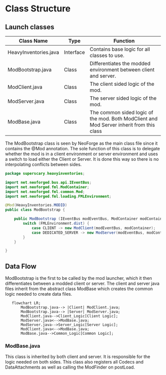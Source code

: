 # Class Structure

## Launch classes
| Class Name            | Type      | Function                                                                                 |
|-----------------------|-----------|------------------------------------------------------------------------------------------|
| HeavyInventories.java | Interface | Contains base logic for all classes to use.                                              |
| ModBootstrap.java     | Class     | Differentiates the modded environment between client and server.                         |
| ModClient.java        | Class     | The client sided logic of the mod.                                                       |                               
| ModServer.java        | Class     | The server sided logic of the mod.                                                       |
| ModBase.java          | Class     | The common sided logic of the mod. Both ModClient and Mod Server inherit from this class |

The ModBootstrap class is seen by NeoForge as the main class file since it contains the @Mod annotation. The sole function of 
this class is to delegate whether the mod is in a client environment or server environment and uses a switch to load
either the Client or Server. It is done this way so there is no interpolating conflicts between sides.

```java
package superscary.heavyinventories;

import net.neoforged.bus.api.IEventBus;
import net.neoforged.fml.ModContainer;
import net.neoforged.fml.common.Mod;
import net.neoforged.fml.loading.FMLEnvironment;

@Mod(HeavyInventories.MODID)
public class ModBootstrap {

    public ModBootstrap (IEventBus modEventBus, ModContainer modContainer) {
        switch (FMLEnvironment.dist) {
            case CLIENT -> new ModClient(modEventBus, modContainer);
            case DEDICATED_SERVER -> new ModServer(modEventBus, modContainer);
        }
    }

}
```

## Data Flow
ModBootstrap is the first to be called by the mod launcher, which it then differentiates between a modded client or server.
The client and server java files inherit from the abstract class ModBase which creates the common logic needed to create
data files.

 ```mermaid
    flowchart LR;
        ModBootstrap.java--> |Client| ModClient.java;
        ModBootstrap.java--> |Server| ModServer.java;
        ModClient.java-->Client_Logic[Client Logic];
        ModServer.java<-->ModBase.java;
        ModServer.java-->Server_Logic[Server Logic];
        ModClient.java<-->ModBase.java;
        ModBase.java-->Common_Logic[Common Logic];
 ```

### ModBase.java
This class is inherited by both client and server. It is responsible for the logic needed on both sides. This class also
registers all Codecs and DataAttachments as well as calling the ModFinder on postLoad.
